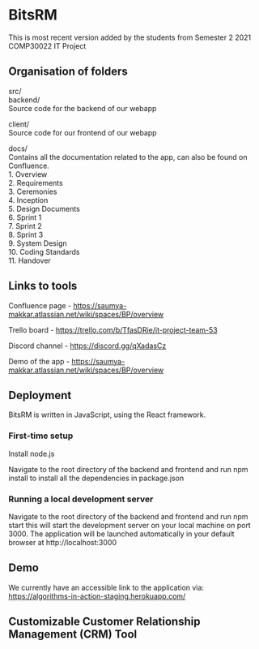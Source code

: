 # BitsRM
This is most recent version added by the students from Semester 2 2021 COMP30022 IT Project

## Organisation of folders
src/  
backend/  
Source code for the backend of our webapp  

client/  
Source code for our frontend of our webapp  

docs/    
Contains all the documentation related to the app, can also be found on Confluence.  
    1.	Overview  
    2.	Requirements  
    3.	Ceremonies  
    4.	Inception  
    5.  Design Documents  
    6.	Sprint 1  
    7.	Sprint 2  
    8.	Sprint 3  
    9.	System Design  
    10.	Coding Standards  
    11. Handover  

## Links to tools
Confluence page - https://saumya-makkar.atlassian.net/wiki/spaces/BP/overview

Trello board - https://trello.com/b/TfasDRie/it-project-team-53

Discord channel - https://discord.gg/qXadasCz

Demo of the app - https://saumya-makkar.atlassian.net/wiki/spaces/BP/overview


## Deployment
BitsRM is written in JavaScript, using the React framework.

### First-time setup
Install node.js 

Navigate to the root directory of the backend and frontend and run npm install to install all the dependencies in package.json

### Running a local development server

Navigate to the root directory of the backend and frontend and run npm start
this will start the development server on your local machine on port 3000.
The application will be launched automatically in your default browser at http://localhost:3000

## Demo
We currently have an accessible link to the application via: https://algorithms-in-action-staging.herokuapp.com/

## Customizable Customer Relationship Management (CRM) Tool
